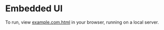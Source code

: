 # Embedded UI

To run, view [example.com.html](https://github.com/EagerIO/welcome-mockup/blob/master/example.com.html) in your browser, running on a local server.
